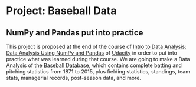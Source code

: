 # Project: Baseball Data

## NumPy and Pandas put into practice

This project is proposed at the end of the course of
[Intro to Data Analysis: Data Analysis Using NumPy and Pandas](https://www.udacity.com/course/intro-to-data-analysis--ud170)
of [Udacity](https://www.udacity.com/) in order to put
into practice what was learned during that course. We are
going to make a Data Analysis of the
[Baseball Database](http://www.seanlahman.com/baseball-archive/statistics/),
which contains complete batting and pitching statistics from 1871 to 2015, 
plus fielding statistics, standings, team stats, managerial records,
post-season data, and more.

